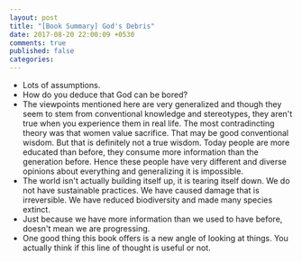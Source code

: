 ```yaml
---
layout: post
title: "[Book Summary] God's Debris"
date: 2017-08-20 22:00:09 +0530
comments: true
published: false
categories: 
---
```

- Lots of assumptions.
- How do you deduce that God can be bored?
- The viewpoints mentioned here are very generalized and though they seem to stem from conventional knowledge and stereotypes, they aren't true when you experience them in real life. The most contradincting theory was that women value sacrifice. That may be good conventional wisdom. But that is definitely not a true wisdom. Today people are more educated than before, they consume more information than the generation before. Hence these people have very different and diverse opinions about everything and generalizing it is impossible.
- The world isn't actually building itself up, it is tearing itself down. We do not have sustainable practices. We have caused damage that is irreversible. We have reduced biodiversity and made many species extinct.
- Just because we have more information than we used to have before, doesn't mean we are progressing.
- One good thing this book offers is a new angle of looking at things. You actually think if this line of thought is useful or not.
